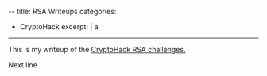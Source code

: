 --
title: RSA Writeups
categories:
- CryptoHack
excerpt: |
  a
---

This is my writeup of the [CryptoHack RSA challenges.](https://cryptohack.org/challenges/rsa)


Next line
